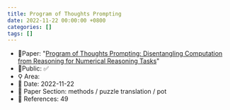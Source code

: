 ```yaml
---
title: Program of Thoughts Prompting
date: 2022-11-22 00:00:00 +0800
categories: []
tags: []
---
```


- 📙Paper: "[Program of Thoughts Prompting: Disentangling Computation from Reasoning for Numerical Reasoning Tasks](https://www.semanticscholar.org/paper/Program-of-Thoughts-Prompting%3A-Disentangling-from-Chen-Ma/6c943670dca38bfc7c8b477ae7c2d1fba1ad3691)"
- 🔑Public: ✅
- ⚲ Area: 
- 📅 Date: 2022-11-22
- 🔎 Paper Section: methods / puzzle translation / pot
- 📝 References: 49
